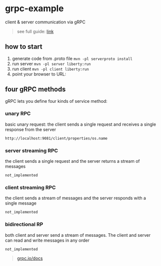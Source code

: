 # grpc-example
client &amp; server communication via gRPC
>see full guide: [link](https://openliberty.io/guides/grpc-intro.html)

## how to start
1. generate code from .proto file
`mvn -pl serverproto install`
2. run server
`mvn -pl server liberty:run`
3. run client
`mvn -pl client liberty:run`
4. point your browser to URL:

## four gRPC methods
gRPC lets you define four kinds of service method:

### unary RPC
basic unary request: the client sends a single request and receives a single response from the server

`http://localhost:9081/client/properties/os.name`

### server streaming RPC
the client sends a single request and the server returns a stream of messages

`not_implemented`

### client streaming RPC
the client sends a stream of messages and the server responds with a single message

`not_implemented`

### bidirectional RP
both client and server send a stream of messages. The client and server can read and write messages in any order

`not_implemented`

>[grpc.io/docs](https://grpc.io/docs/what-is-grpc/core-concepts/)
